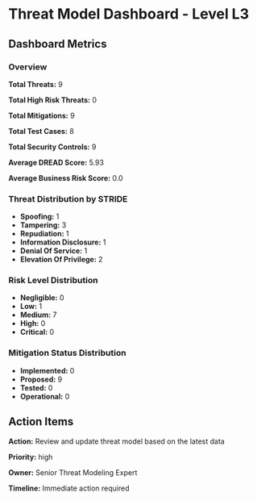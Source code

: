 # Threat Model Dashboard - Level L3 

## Dashboard Metrics

### Overview

**Total Threats:** 9

**Total High Risk Threats:** 0

**Total Mitigations:** 9

**Total Test Cases:** 8

**Total Security Controls:** 9

**Average DREAD Score:** 5.93

**Average Business Risk Score:** 0.0

### Threat Distribution by STRIDE

- **Spoofing:** 1
- **Tampering:** 3
- **Repudiation:** 1
- **Information Disclosure:** 1
- **Denial Of Service:** 1
- **Elevation Of Privilege:** 2

### Risk Level Distribution

- **Negligible:** 0
- **Low:** 1
- **Medium:** 7
- **High:** 0
- **Critical:** 0

### Mitigation Status Distribution

- **Implemented:** 0
- **Proposed:** 9
- **Tested:** 0
- **Operational:** 0

## Action Items

**Action:** Review and update threat model based on the latest data

**Priority:** high

**Owner:** Senior Threat Modeling Expert

**Timeline:** Immediate action required

